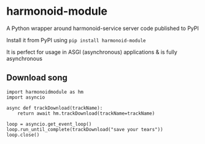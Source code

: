 # harmonoid-module
A Python wrapper around harmonoid-service server code published to PyPI

Install it from PyPI using `pip install harmonoid-module`

It is perfect for usage in ASGI (asynchronous) applications & is fully asynchronous

## Download song
```
import harmonoidmodule as hm
import asyncio

async def trackDownload(trackName):
    return await hm.trackDownload(trackName=trackName)

loop = asyncio.get_event_loop()
loop.run_until_complete(trackDownload("save your tears"))
loop.close()
```
